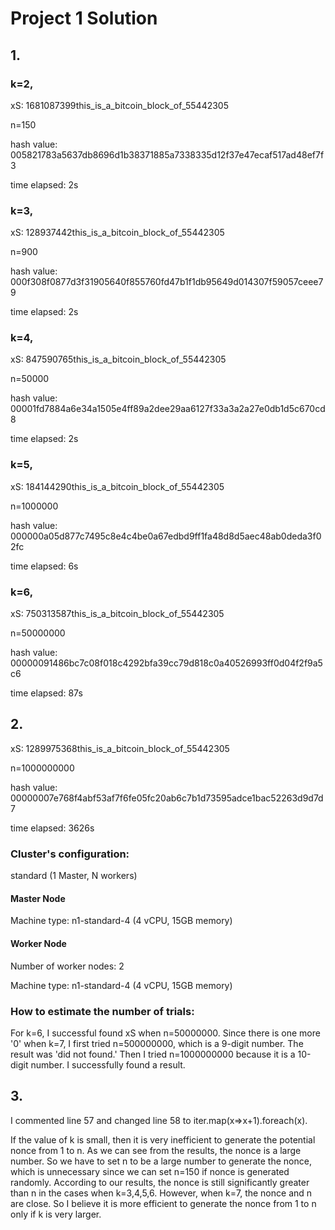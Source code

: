 # Project 1 Solution

## 1.

### k=2,

xS: 1681087399this_is_a_bitcoin_block_of_55442305

n=150

hash value: 005821783a5637db8696d1b38371885a7338335d12f37e47ecaf517ad48ef7f3

time elapsed: 2s

### k=3,

xS: 128937442this_is_a_bitcoin_block_of_55442305

n=900

hash value: 000f308f0877d3f31905640f855760fd47b1f1db95649d014307f59057ceee79

time elapsed: 2s

### k=4,

xS: 847590765this_is_a_bitcoin_block_of_55442305

n=50000

hash value: 00001fd7884a6e34a1505e4ff89a2dee29aa6127f33a3a2a27e0db1d5c670cd8

time elapsed: 2s

### k=5,

xS: 184144290this_is_a_bitcoin_block_of_55442305

n=1000000

hash value: 000000a05d877c7495c8e4c4be0a67edbd9ff1fa48d8d5aec48ab0deda3f02fc

time elapsed: 6s

### k=6,

xS: 750313587this_is_a_bitcoin_block_of_55442305

n=50000000

hash value: 00000091486bc7c08f018c4292bfa39cc79d818c0a40526993ff0d04f2f9a5c6

time elapsed: 87s


## 2.

xS: 1289975368this_is_a_bitcoin_block_of_55442305

n=1000000000

hash value: 00000007e768f4abf53af7f6fe05fc20ab6c7b1d73595adce1bac52263d9d7d7

time elapsed: 3626s

### Cluster's configuration:

standard (1 Master, N workers)

#### Master Node

Machine type: n1-standard-4 (4 vCPU, 15GB memory)

#### Worker Node

Number of worker nodes: 2

Machine type: n1-standard-4 (4 vCPU, 15GB memory)

### How to estimate the number of trials:

For k=6, I successful found xS when n=50000000. Since there is one more '0' when k=7, I first tried n=500000000, which is a 9-digit number. The result was 'did not found.' Then I tried n=1000000000 because it is a 10-digit number. I successfully found a result. 

## 3.

I commented line 57 and changed line 58 to iter.map(x=>x+1).foreach(x). 

If the value of k is small, then it is very inefficient to generate the potential nonce from 1 to n. As we can see from the results, the nonce is a large number. So we have to set n to be a large number to generate the nonce, which is unnecessary since we can set n=150 if nonce is generated randomly. According to our results, the nonce is still significantly greater than n in the cases when k=3,4,5,6. However, when k=7, the nonce and n are close. So I believe it is more efficient to generate the nonce from 1 to n only if k is very larger.





